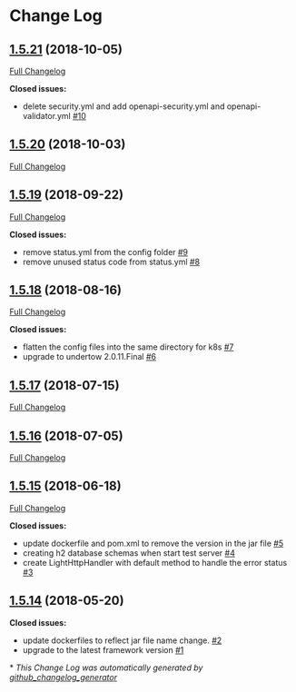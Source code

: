 # Change Log

## [1.5.21](https://github.com/networknt/light-tokenization/tree/1.5.21) (2018-10-05)
[Full Changelog](https://github.com/networknt/light-tokenization/compare/1.5.20...1.5.21)

**Closed issues:**

- delete security.yml and add openapi-security.yml and openapi-validator.yml [\#10](https://github.com/networknt/light-tokenization/issues/10)

## [1.5.20](https://github.com/networknt/light-tokenization/tree/1.5.20) (2018-10-03)
[Full Changelog](https://github.com/networknt/light-tokenization/compare/1.5.19...1.5.20)

## [1.5.19](https://github.com/networknt/light-tokenization/tree/1.5.19) (2018-09-22)
[Full Changelog](https://github.com/networknt/light-tokenization/compare/1.5.18...1.5.19)

**Closed issues:**

- remove status.yml from the config folder [\#9](https://github.com/networknt/light-tokenization/issues/9)
- remove unused status code from status.yml [\#8](https://github.com/networknt/light-tokenization/issues/8)

## [1.5.18](https://github.com/networknt/light-tokenization/tree/1.5.18) (2018-08-16)
[Full Changelog](https://github.com/networknt/light-tokenization/compare/1.5.17...1.5.18)

**Closed issues:**

- flatten the config files into the same directory for k8s [\#7](https://github.com/networknt/light-tokenization/issues/7)
- upgrade to undertow 2.0.11.Final [\#6](https://github.com/networknt/light-tokenization/issues/6)

## [1.5.17](https://github.com/networknt/light-tokenization/tree/1.5.17) (2018-07-15)
[Full Changelog](https://github.com/networknt/light-tokenization/compare/1.5.16...1.5.17)

## [1.5.16](https://github.com/networknt/light-tokenization/tree/1.5.16) (2018-07-05)
[Full Changelog](https://github.com/networknt/light-tokenization/compare/1.5.15...1.5.16)

## [1.5.15](https://github.com/networknt/light-tokenization/tree/1.5.15) (2018-06-18)
[Full Changelog](https://github.com/networknt/light-tokenization/compare/1.5.14...1.5.15)

**Closed issues:**

- update dockerfile and pom.xml to remove the version in the jar file [\#5](https://github.com/networknt/light-tokenization/issues/5)
- creating h2 database schemas when start test server [\#4](https://github.com/networknt/light-tokenization/issues/4)
- create LightHttpHandler with default method to handle the error status [\#3](https://github.com/networknt/light-tokenization/issues/3)

## [1.5.14](https://github.com/networknt/light-tokenization/tree/1.5.14) (2018-05-20)
**Closed issues:**

- update dockerfiles to reflect jar file name change. [\#2](https://github.com/networknt/light-tokenization/issues/2)
- upgrade to the latest framework version [\#1](https://github.com/networknt/light-tokenization/issues/1)



\* *This Change Log was automatically generated by [github_changelog_generator](https://github.com/skywinder/Github-Changelog-Generator)*
